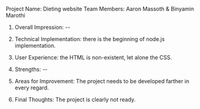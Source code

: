 Project Name: Dieting website
Team Members: Aaron Massoth & Binyamin Marothi

1. Overall Impression:
--

2. Technical Implementation:
there is the beginning of node.js implementation.

3. User Experience:
the HTML is non-existent, let alone the CSS.

4. Strengths:
--

5. Areas for Improvement:
The project needs to be developed farther in every regard.

6. Final Thoughts:
The project is clearly not ready.
